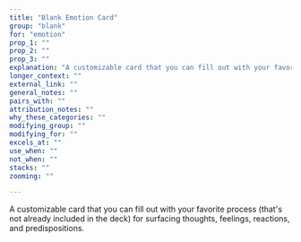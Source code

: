 ```yaml
---
title: "Blank Emotion Card"
group: "blank"
for: "emotion"
prop_1: ""
prop_2: ""
prop_3: ""
explanation: "A customizable card that you can fill out with your favorite process (that\'s not already included in the deck) for surfacing thoughts, feelings, reactions, and predispositions."
longer_context: ""
external_link: ""
general_notes: ""
pairs_with: ""
attribution_notes: ""
why_these_categories: ""
modifying_group: ""
modifying_for: ""
excels_at: ""
use_when: ""
not_when: ""
stacks: ""
zooming: ""

---
```


A customizable card that you can fill out with your favorite process (that's not already included in the deck) for surfacing thoughts, feelings, reactions, and predispositions.

